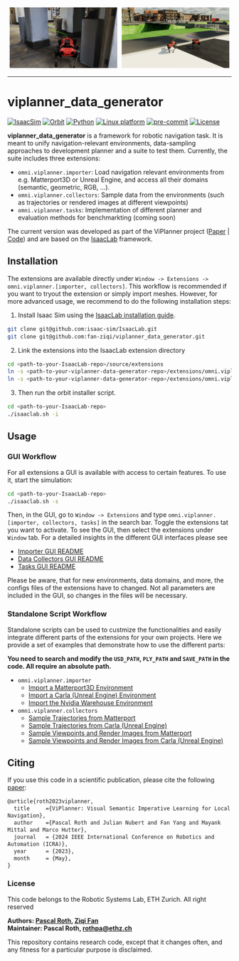 <div style="display: flex;">
    <img src="docs/example_matterport.png" alt="Matterport Mesh" style="width: 48%; padding: 5px;">
    <img src="docs/example_carla.png" alt="Unreal Engine / Carla Mesh" style="width: 48%; padding: 5px;">
</div>

---

# viplanner_data_generator

[![IsaacSim](https://img.shields.io/badge/IsaacSim-2023.1.1-silver.svg)](https://docs.omniverse.nvidia.com/isaacsim/latest/overview.html)
[![Orbit](https://img.shields.io/badge/Orbit-0.3.0-silver)](https://isaac-orbit.github.io/orbit/)
[![Python](https://img.shields.io/badge/python-3.10-blue.svg)](https://docs.python.org/3/whatsnew/3.10.html)
[![Linux platform](https://img.shields.io/badge/platform-linux--64-orange.svg)](https://releases.ubuntu.com/20.04/)
[![pre-commit](https://img.shields.io/badge/pre--commit-enabled-brightgreen?logo=pre-commit&logoColor=white)](https://pre-commit.com/)
[![License](https://img.shields.io/badge/license-BSD--3-yellow.svg)](https://opensource.org/licenses/BSD-3-Clause)

**viplanner_data_generator** is a framework for robotic navigation task. It is meant to unify navigation-relevant environments,
data-sampling approaches to development planner and a suite to test them. Currently, the suite includes three extensions:

- ``omni.viplanner.importer``: Load navigation relevant environments from e.g. Matterport3D or Unreal Engine, and access all their domains (semantic, geometric, RGB, ...).
- ``omni.viplanner.collectors``: Sample data from the environments (such as trajectories or rendered images at different viewpoints)
- ``omni.viplanner.tasks``: Implementation of different planner and evaluation methods for benchmarkting (coming soon)

The current version was developed as part of the ViPlanner project ([Paper](https://arxiv.org/abs/2310.00982) | [Code](https://github.com/leggedrobotics/viplanner))
and are based on the [IsaacLab](https://isaac-sim.github.io/IsaacLab) framework.

## Installation

The extensions are available directly under `Window -> Extensions -> omni.viplanner.[importer, collectors]`.
This workflow is recommended if you want to tryout the extension or simply import meshes.
However, for more advanced usage, we recommend to do the following installation steps:

1. Install Isaac Sim using the [IsaacLab installation guide](https://isaac-sim.github.io/IsaacLab/main/source/setup/installation/index.html).

```bash
git clone git@github.com:isaac-sim/IsaacLab.git
git clone git@github.com:fan-ziqi/viplanner_data_generator.git
```

2. Link the extensions into the IsaacLab extension directory

```bash
cd <path-to-your-IsaacLab-repo>/source/extensions
ln -s <path-to-your-viplanner-data-generator-repo>/extensions/omni.viplanner.importer .
ln -s <path-to-your-viplanner-data-generator-repo>/extensions/omni.viplanner.collector .
```

3. Then run the orbit installer script.

```bash
cd <path-to-your-IsaacLab-repo>
./isaaclab.sh -i
```

## Usage


### GUI Workflow

For all extensions a GUI is available with access to certain features. To use it, start the simulation:

```bash
cd <path-to-your-IsaacLab-repo>
./isaaclab.sh -s
```

Then, in the GUI, go to `Window -> Extensions` and type `omni.viplanner.[importer, collectors, tasks]` in the search bar.
Toggle the extensions tat you want to activate. To see the GUI, then select the extensions under `Window` tab.
For a detailed insights in the different GUI interfaces please see

- [Importer GUI README](extensions/omni.viplanner.importer/docs/README.md)
- [Data Collectors GUI README](extensions/omni.viplanner.collectors/docs/README.md)
- [Tasks GUI README](extensions/omni.viplanner.tasks/docs/README.md)

Please be aware, that for new environments, data domains, and more, the configs files of the extensions have to changed.
Not all parameters are included in the GUI, so changes in the files will be necessary.

### Standalone Script Workflow

Standalone scripts can be used to custmize the functionalities and easily integrate different parts of the extensions for your own projects.
Here we provide a set of examples that demonstrate how to use the different parts:

**You need to search and modify the `USD_PATH`, `PLY_PATH` and `SAVE_PATH` in the code. All require an absolute path.**

- ``omni.viplanner.importer``
  - [Import a Matterport3D Environment](standalone/omni.viplanner.importer/check_matterport_import.py)
  - [Import a Carla (Unreal Engine) Environment](standalone/omni.viplanner.importer/check_carla_import.py)
  - [Import the Nvidia Warehouse Environment](standalone/omni.viplanner.importer/check_warehouse_import.py)
- ``omni.viplanner.collectors``
  - [Sample Trajectories from Matterport](standalone/omni.viplanner.collectors/check_matterport_trajectory_sampling.py)
  - [Sample Trajectories from Carla (Unreal Engine)](standalone/omni.viplanner.collectors/check_carla_trajectory_sampling.py)
  - [Sample Viewpoints and Render Images from Matterport](standalone/omni.viplanner.collectors/check_matterport_viewpoint_sampling.py)
  - [Sample Viewpoints and Render Images from Carla (Unreal Engine)](standalone/omni.viplanner.collectors/check_carla_viewpoint_sampling.py)


## <a name="CitingViPlanner"></a>Citing

If you use this code in a scientific publication, please cite the following [paper](https://arxiv.org/abs/2310.00982):
```
@article{roth2023viplanner,
  title     ={ViPlanner: Visual Semantic Imperative Learning for Local Navigation},
  author    ={Pascal Roth and Julian Nubert and Fan Yang and Mayank Mittal and Marco Hutter},
  journal   = {2024 IEEE International Conference on Robotics and Automation (ICRA)},
  year      = {2023},
  month     = {May},
}
```

### License

This code belongs to the Robotic Systems Lab, ETH Zurich.
All right reserved

**Authors: [Pascal Roth](https://github.com/pascal-roth), [Ziqi Fan](https://github.com/fan-ziqi)<br />
Maintainer: Pascal Roth, rothpa@ethz.ch**

This repository contains research code, except that it changes often, and any fitness for a particular purpose is disclaimed.
